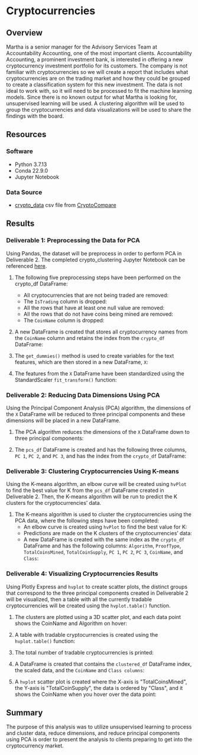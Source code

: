 # Cryptocurrencies

## Overview 
Martha is a senior manager for the Advisory Services Team at Accountability Accounting, one of the most important clients. Accountability Accounting, a prominent investment bank, is interested in offering a new cryptocurrency investment portfolio for its customers. The company is not familiar with cryptocurrencies so we will create a report that includes what cryptocurrencies are on the trading market and how they could be grouped to create a classification system for this new investment. The data is not ideal to work with, so it will need to be processed to fit the machine learning models. Since there is no known output for what Martha is looking for, unsupervised learning will be used. A clustering algorithm will be used to group the cryptocurrencies and data visualizations will be used to share the findings with the board.

## Resources
### Software
- Python 3.7.13
- Conda 22.9.0
- Jupyter Notebook

### Data Source 
-  [crypto_data]() csv file from [CryptoCompare](https://min-api.cryptocompare.com/data/all/coinlist)

## Results
### Deliverable 1: Preprocessing the Data for PCA 
Using Pandas, the dataset will be preprocess in order to perform PCA in Deliverable 2. The completed crypto_clustering Jupyter Notebook can be referenced [here]().

1. The following five preprocessing steps have been performed on the crypto_df DataFrame:
    - All cryptocurrencies that are not being traded are removed:
    - The `IsTrading` column is dropped:
    - All the rows that have at least one null value are removed:
    - All the rows that do not have coins being mined are removed:
    - The `CoinName` column is dropped:
    
2. A new DataFrame is created that stores all cryptocurrency names from the `CoinName` column and retains the index from the `crypto_df` DataFrame:

3. The `get_dummies()` method is used to create variables for the text features, which are then stored in a new DataFrame, `X`:

4. The features from the `X` DataFrame have been standardized using the StandardScaler `fit_transform()` function:


### Deliverable 2: Reducing Data Dimensions Using PCA
Using the Principal Component Analysis (PCA) algorithm, the dimensions of the `X` DataFrame will be reduced to three principal components and these dimensions will be placed in a new DataFrame.

1. The PCA algorithm reduces the dimensions of the `X` DataFrame down to three principal components:

2. The `pcs_df` DataFrame is created and has the following three columns, `PC 1`, `PC 2`, and `PC 3`, and has the index from the `crypto_df` DataFrame:


### Deliverable 3: Clustering Cryptocurrencies Using K-means
Using the K-means algorithm, an elbow curve will be created using `hvPlot` to find the best value for K from the `pcs_df` DataFrame created in Deliverable 2. Then, the K-means algorithm will be run to predict the K clusters for the cryptocurrencies’ data.

1. The K-means algorithm is used to cluster the cryptocurrencies using the PCA data, where the following steps have been completed:
    - An elbow curve is created using `hvPlot` to find the best value for K:
    - Predictions are made on the K clusters of the cryptocurrencies’ data:
    - A new DataFrame is created with the same index as the `crypto_df` DataFrame and has the following columns: `Algorithm`, `ProofType`, `TotalCoinsMined`, `TotalCoinSupply`, `PC 1`, `PC 2`, `PC 3`, `CoinName`, and `Class`:


### Deliverable 4: Visualizing Cryptocurrencies Results
Using Plotly Express and `hvplot` to create scatter plots, the distinct groups that correspond to the three principal components created in Deliverable 2 will be visualized, then a table with all the currently tradable cryptocurrencies will be created using the `hvplot.table()` function.

1. The clusters are plotted using a 3D scatter plot, and each data point shows the CoinName and Algorithm on hover:

2. A table with tradable cryptocurrencies is created using the `hvplot.table()` function:

3. The total number of tradable cryptocurrencies is printed:

4. A DataFrame is created that contains the `clustered_df` DataFrame index, the scaled data, and the `CoinName` and `Class columns`:

5. A `hvplot` scatter plot is created where the X-axis is "TotalCoinsMined", the Y-axis is "TotalCoinSupply", the data is ordered by "Class", and it shows the CoinName when you hover over the data point:



## Summary
The purpose of this analysis was to utilize unsupervised learning to process and cluster data, reduce dimensions, and reduce principal components using PCA is order to present the analysis to clients preparing to get into the cryptocurrency market.
